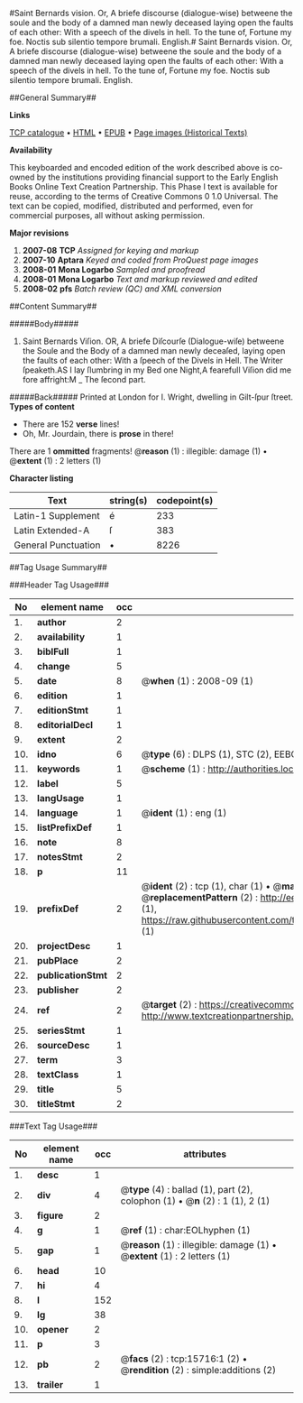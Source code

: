 #Saint Bernards vision. Or, A briefe discourse (dialogue-wise) betweene the soule and the body of a damned man newly deceased laying open the faults of each other: With a speech of the divels in hell. To the tune of, Fortune my foe. Noctis sub silentio tempore brumali. English.#
Saint Bernards vision. Or, A briefe discourse (dialogue-wise) betweene the soule and the body of a damned man newly deceased laying open the faults of each other: With a speech of the divels in hell. To the tune of, Fortune my foe.
Noctis sub silentio tempore brumali. English.

##General Summary##

**Links**

[TCP catalogue](http://www.ota.ox.ac.uk/tcp/)  • 
[HTML](http://tei.it.ox.ac.uk/tcp/Texts-HTML/free/A08/A08813.html)  • 
[EPUB](http://tei.it.ox.ac.uk/tcp/Texts-EPUB/free/A08/A08813.epub) • 
[Page images (Historical Texts)](https://data.historicaltexts.jisc.ac.uk/view?pubId=eebo-99850508e&pageId=eebo-99850508e-15716-1)

**Availability**

This keyboarded and encoded edition of the
	       work described above is co-owned by the institutions
	       providing financial support to the Early English Books
	       Online Text Creation Partnership. This Phase I text is
	       available for reuse, according to the terms of Creative
	       Commons 0 1.0 Universal. The text can be copied,
	       modified, distributed and performed, even for
	       commercial purposes, all without asking permission.

**Major revisions**

1. __2007-08__ __TCP__ *Assigned for keying and markup*
1. __2007-10__ __Aptara__ *Keyed and coded from ProQuest page images*
1. __2008-01__ __Mona Logarbo__ *Sampled and proofread*
1. __2008-01__ __Mona Logarbo__ *Text and markup reviewed and edited*
1. __2008-02__ __pfs__ *Batch review (QC) and XML conversion*

##Content Summary##

#####Body#####

1. Saint Bernards Viſion.
OR,
A briefe Diſcourſe (Dialogue-wiſe) betweene the Soule and the Body of a damned
man newly deceaſed, laying open the faults of each other: With a ſpeech
of the Divels in Hell.
The Writer ſpeaketh.AS I lay ſlumbring in my Bed one Night,A fearefull Viſion did me fore affright:M
    _ The ſecond part.

#####Back#####
Printed at London for I. Wright, dwelling in Gilt-ſpur ſtreet.
**Types of content**

  * There are 152 **verse** lines!
  * Oh, Mr. Jourdain, there is **prose** in there!

There are 1 **ommitted** fragments! 
 @__reason__ (1) : illegible: damage (1)  •  @__extent__ (1) : 2 letters (1)

**Character listing**


|Text|string(s)|codepoint(s)|
|---|---|---|
|Latin-1 Supplement|é|233|
|Latin Extended-A|ſ|383|
|General Punctuation|•|8226|

##Tag Usage Summary##

###Header Tag Usage###

|No|element name|occ|attributes|
|---|---|---|---|
|1.|__author__|2||
|2.|__availability__|1||
|3.|__biblFull__|1||
|4.|__change__|5||
|5.|__date__|8| @__when__ (1) : 2008-09 (1)|
|6.|__edition__|1||
|7.|__editionStmt__|1||
|8.|__editorialDecl__|1||
|9.|__extent__|2||
|10.|__idno__|6| @__type__ (6) : DLPS (1), STC (2), EEBO-CITATION (1), PROQUEST (1), VID (1)|
|11.|__keywords__|1| @__scheme__ (1) : http://authorities.loc.gov/ (1)|
|12.|__label__|5||
|13.|__langUsage__|1||
|14.|__language__|1| @__ident__ (1) : eng (1)|
|15.|__listPrefixDef__|1||
|16.|__note__|8||
|17.|__notesStmt__|2||
|18.|__p__|11||
|19.|__prefixDef__|2| @__ident__ (2) : tcp (1), char (1)  •  @__matchPattern__ (2) : ([0-9\-]+):([0-9IVX]+) (1), (.+) (1)  •  @__replacementPattern__ (2) : http://eebo.chadwyck.com/downloadtiff?vid=$1&page=$2 (1), https://raw.githubusercontent.com/textcreationpartnership/Texts/master/tcpchars.xml#$1 (1)|
|20.|__projectDesc__|1||
|21.|__pubPlace__|2||
|22.|__publicationStmt__|2||
|23.|__publisher__|2||
|24.|__ref__|2| @__target__ (2) : https://creativecommons.org/publicdomain/zero/1.0/ (1), http://www.textcreationpartnership.org/docs/. (1)|
|25.|__seriesStmt__|1||
|26.|__sourceDesc__|1||
|27.|__term__|3||
|28.|__textClass__|1||
|29.|__title__|5||
|30.|__titleStmt__|2||


###Text Tag Usage###

|No|element name|occ|attributes|
|---|---|---|---|
|1.|__desc__|1||
|2.|__div__|4| @__type__ (4) : ballad (1), part (2), colophon (1)  •  @__n__ (2) : 1 (1), 2 (1)|
|3.|__figure__|2||
|4.|__g__|1| @__ref__ (1) : char:EOLhyphen (1)|
|5.|__gap__|1| @__reason__ (1) : illegible: damage (1)  •  @__extent__ (1) : 2 letters (1)|
|6.|__head__|10||
|7.|__hi__|4||
|8.|__l__|152||
|9.|__lg__|38||
|10.|__opener__|2||
|11.|__p__|3||
|12.|__pb__|2| @__facs__ (2) : tcp:15716:1 (2)  •  @__rendition__ (2) : simple:additions (2)|
|13.|__trailer__|1||
